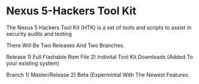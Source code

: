 # Nexus 5-Hackers Tool Kit
The Nexus 5 Hackers Tool Kit (HTK) is a set of tools and scripts to assist in security audits and testing

There Will Be Two Releases And Two Branches.

Release 1) Full Flashable Rom File
        2) Indivital Tool Kit Downloads (Added To your existing system)

Branch  1) Master/Release
        2) Beta (Expermintal With The Newest Features.

